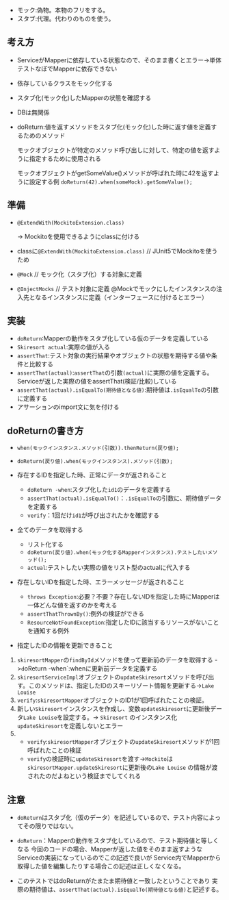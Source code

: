 - モック:偽物。本物のフリをする。
- スタブ:代理。代わりのものを使う。

## 考え方

- ServiceがMapperに依存している状態なので、そのまま書くとエラー->単体テストなぼでMapperに依存できない
- 依存しているクラスをモック化する
- スタブ化(モック化)したMapperの状態を確認する
- DBは無関係
- doReturn:値を返すメソッドをスタブ化(モック化)した時に返す値を定義するためのメソッド

  モックオブジェクトが特定のメソッド呼び出しに対して、特定の値を返すように指定するために使用される

  モックオブジェクトがgetSomeValue()メソッドが呼ばれた時に42を返すように設定する例
  `doReturn(42).when(someMock).getSomeValue();`

## 準備

- `@ExtendWith(MockitoExtension.class)`

  -> Mockitoを使用できるようにclassに付ける
- classに`@ExtendWith(MockitoExtension.class)` // JUnit5でMockitoを使うため
- `@Mock` // モック化（スタブ化）する対象に定義
- `@InjectMocks` // テスト対象に定義 @Mockでモックにしたインスタンスの注入先となるインスタンスに定義（インターフェースに付けるとエラー）

## 実装

- `doReturn`:Mapperの動作をスタブ化している仮のデータを定義している
- `Skiresort actual`:実際の値が入る
- `assertThat`:テスト対象の実行結果やオブジェクトの状態を期待する値や条件と比較する
- `assertThat(actual)`:`assertThat`の引数`(actual)`に実際の値を定義する。Serviceが返した実際の値をassertThat(検証/比較)している
- `assertThat(actual).isEqualTo(期待値となる値)`:期待値は`.isEqualTo`の引数に定義する
- アサーションのimport文に気を付ける

## doReturnの書き方

- `when(モックインスタンス.メソッド(引数)).thenReturn(戻り値);`
- `doReturn(戻り値).when(モックインスタンス).メソッド(引数);`
- 存在するIDを指定した時、正常にデータが返されること
    - `doReturn -when`:スタブ化した`id1`のデータを定義する
    - `assertThat(actual).isEqualTo()`：`.isEqualTo`の引数に、期待値データを定義する
    - `verify`：1回だけ`id1`が呼び出されたかを確認する

- 全てのデータを取得する
    - リスト化する
    - `doReturn(戻り値).when(モック化するMapperインスタンス).テストしたいメソッド();`
    - `actual`:テストしたい実際の値をリスト型のactualに代入する

- 存在しないIDを指定した時、エラーメッセージが返されること
    - `throws Exception`:必要？不要？存在しないIDを指定した時にMapperは一体どんな値を返すのかを考える
    - `assertThatThrownBy()`:例外の検証ができる
    - `ResourceNotFoundException`:指定したIDに該当するリソースがないことを通知する例外

- 指定したIDの情報を更新できること

1. `skiresortMapper`の`findById`メソッドを使って更新前のデータを取得する ->`d`oReturn -when`:whenに更新前データを定義する
2. `skiresortServiceImpl`オブジェクトの`updateSkiresort`メソッドを呼び出す。このメソッドは、指定したIDのスキーリゾート情報を更新する->`Lake Louise`
3. `verify`:`skiresortMapper`オブジェクトのID1が1回呼ばれたことの検証。
4. 新しい`Skiresort`インスタンスを作成し、変数`updateSkiresort`に更新後データ`Lake Louise`を設定する。-> `Skiresort`
   のインスタンス化`updateSkiresort`を定義しないとエラー
5.
    - `verify`:`skiresortMapper`オブジェクトの`updateSkiresort`メソッドが1回呼ばれたことの検証
    - `verify`の検証時に`updateSkiresort`を渡す->`Mockito`は`skiresortMapper.updateSkiresort`に更新後の`Lake Louise`
      の情報が渡されたのだよねという検証までしてくれる

## 注意

- `doReturn`はスタブ化（仮のデータ）を記述しているので、テスト内容によってその限りではない。

- `doReturn`：Mapperの動作をスタブ化しているので、テスト期待値と等しくなる
  今回のコードの場合、Mapperが返した値をそのまま返すようなServiceの実装になっているのでこの記述で良いが
  Service内でMapperから取得した値を編集したりする場合この記述は正しくなくなる。

- このテストではdoReturnがたまたま期待値と一致したということであり
  実際の期待値は、`assertThat(actual).isEqualTo(期待値となる値)`と記述する。
